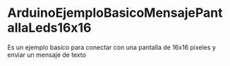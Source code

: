 # ArduinoEjemploBasicoMensajePantallaLeds16x16

Es un ejemplo basico para conectar con una pantalla de 16x16 pixeles y enviar un mensaje de texto
